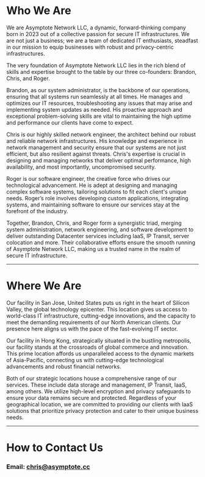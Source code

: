# Who We Are
We are Asymptote Network LLC, a dynamic, forward-thinking company born in 2023 out of a collective passion for secure IT infrastructures. We are not just a business; we are a team of dedicated IT enthusiasts, steadfast in our mission to equip businesses with robust and privacy-centric infrastructures.

The very foundation of Asymptote Network LLC lies in the rich blend of skills and expertise brought to the table by our three co-founders: Brandon, Chris, and Roger.

Brandon, as our system administrator, is the backbone of our operations, ensuring that all systems run seamlessly at all times. He manages and optimizes our IT resources, troubleshooting any issues that may arise and implementing system updates as needed. His proactive approach and exceptional problem-solving skills are vital to maintaining the high uptime and performance our clients have come to expect.

Chris is our highly skilled network engineer, the architect behind our robust and reliable network infrastructures. His knowledge and experience in network management and security ensure that our systems are not just efficient, but also resilient against threats. Chris's expertise is crucial in designing and managing networks that deliver optimal performance, high availability, and most importantly, uncompromised security.

Roger is our software engineer, the creative force who drives our technological advancement. He is adept at designing and managing complex software systems, tailoring solutions to fit each client's unique needs. Roger’s role involves developing custom applications, integrating systems, and maintaining software to ensure our services stay at the forefront of the industry.

Together, Brandon, Chris, and Roger form a synergistic triad, merging system administration, network engineering, and software development to deliver outstanding Datacenter services including IaaS, IP Transit, server colocation and more. Their collaborative efforts ensure the smooth running of Asymptote Network LLC, making us a trusted name in the realm of secure IT infrastructure.

---

# Where We Are
Our facility in San Jose, United States puts us right in the heart of Silicon Valley, the global technology epicenter. This location gives us access to world-class IT infrastructure, cutting-edge innovations, and the capacity to meet the demanding requirements of our North American clients. Our presence here aligns us with the pace of the fast-evolving IT sector.

Our facility in Hong Kong, strategically situated in the bustling metropolis, our facility stands at the crossroads of global commerce and innovation. This prime location affords us unparalleled access to the dynamic markets of Asia-Pacific, connecting us with cutting-edge technological advancements and robust financial networks. 

Both of our strategic locations house a comprehensive range of our services. These include data storage and management, IP Transit, IaaS, among others. We utilize high-level encryption and privacy safeguards to ensure your data remains secure and protected. Regardless of your geographical location, we are committed to providing our clients with IaaS solutions that prioritize privacy protection and cater to their unique business needs.

---

# How to Contact Us
### Email: chris@asymptote.cc
